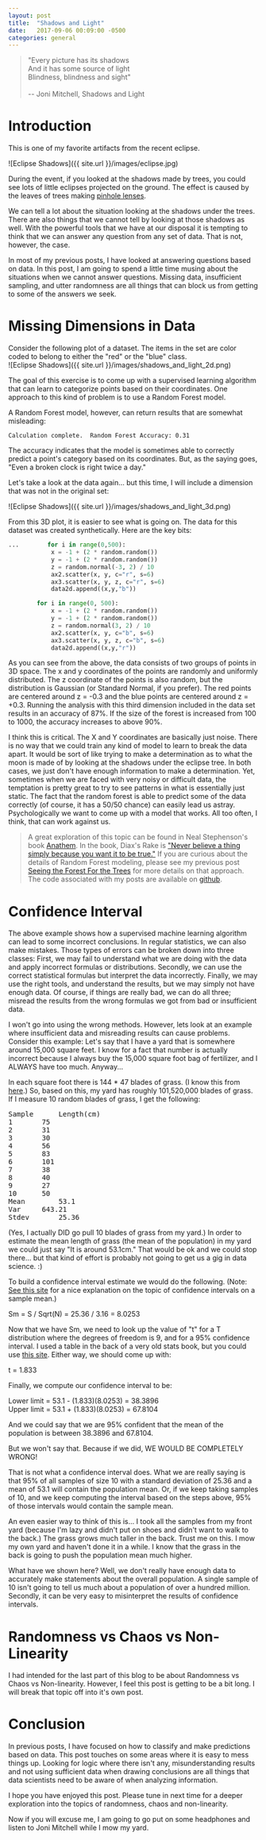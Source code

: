 ```yaml
---
layout: post
title:  "Shadows and Light"
date:   2017-09-06 00:09:00 -0500
categories: general
---
```


> "Every picture has its shadows<br>
> And it has some source of light<br>
> Blindness, blindness and sight"<br><br>
> -- Joni Mitchell, Shadows and Light<br>


# Introduction

This is one of my favorite artifacts from the recent eclipse.  

![Eclipse Shadows]({{ site.url }}/images/eclipse.jpg)

During the event, if you looked at the shadows made by trees, you could see lots of little eclipses projected on the ground.  The effect is caused by the leaves of trees making [pinhole lenses](http://eclipse.illinois.edu/2017eclipse.html).

We can tell a lot about the situation looking at the shadows under the trees.  There are also things that we cannot tell by looking at those shadows as well.  With the powerful tools that we have at our disposal it is tempting to think that we can answer any question from any set of data.  That is not, however, the case.

In most of my previous posts, I have looked at answering questions based on data.  In this post, I am going to spend a little time musing about the situations when we cannot answer questions.  Missing data, insufficient sampling, and utter randomness are all things that can block us from getting to some of the answers we seek.

# Missing Dimensions in Data

Consider the following plot of a dataset.  The items in the set are color coded to belong to either the "red" or the "blue" class.  
![Eclipse Shadows]({{ site.url }}/images/shadows_and_light_2d.png)

The goal of this exercise is to come up with a supervised learning algorithm that can learn to categorize points based on their coordinates.  One approach to this kind of problem is to use a Random Forest model. 

A Random Forest model, however, can return results that are somewhat misleading:

```
Calculation complete.  Random Forest Accuracy: 0.31
```

The accuracy indicates that the model is sometimes able to correctly predict a point's category based on its coordinates.  But, as the saying goes, "Even a broken clock is right twice a day."

Let's take a look at the data again...  but this time, I will include a dimension that was not in the original set:

![Eclipse Shadows]({{ site.url }}/images/shadows_and_light_3d.png)

From this 3D plot, it is easier to see what is going on.  The data for this dataset was created synthetically.  Here are the key bits:

```python
...        for i in range(0,500):
            x = -1 + (2 * random.random())
            y = -1 + (2 * random.random())
            z = random.normal(-3, 2) / 10
            ax2.scatter(x, y, c="r", s=6)
            ax3.scatter(x, y, z, c="r", s=6)
            data2d.append((x,y,"b"))

        for i in range(0, 500):
            x = -1 + (2 * random.random())
            y = -1 + (2 * random.random())
            z = random.normal(3, 2) / 10
            ax2.scatter(x, y, c="b", s=6)
            ax3.scatter(x, y, z, c="b", s=6)
            data2d.append((x,y,"r"))
```

As you can see from the above, the data consists of two groups of points in 3D space.  The x and y coordinates of the points are randomly and uniformly distributed.  The z coordinate of the points is also random, but the distribution is Gaussian (or Standard Normal, if you prefer).  The red points are centered around z = -0.3 and the blue points are centered around z = +0.3.  Running the analysis with this third dimension included in the data set results in an accuracy of 87%.  If the size of the forest is increased from 100 to 1000, the accuracy increases to above 90%.

I think this is critical.  The X and Y coordinates are basically just noise.  There is no way that we could train any kind of model to learn to break the data apart.  It would be sort of like trying to make a determination as to what the moon is made of by looking at the shadows under the eclipse tree.  In both cases, we just don't have enough information to make a determination.  Yet, sometimes when we are faced with very noisy or difficult data, the temptation is pretty great to try to see patterns in what is essentially just static.  The fact that the random forest is able to predict some of the data correctly (of course, it has a 50/50 chance) can easily lead us astray.  Psychologically we want to come up with a model that works.  All too often, I think, that can work against us.

> A great exploration of this topic can be found in Neal Stephenson's book [Anathem](https://www.amazon.com/Anathem-Neal-Stephenson/dp/006147410X/ref=sr_1_1?ie=UTF8&qid=1504638313&sr=8-1&keywords=anathem).  In the book, Diax's Rake is ["Never believe a thing simply because you want it to be true."](http://anathem.wikia.com/wiki/Diax%27s_Rake)  If you are curious about the details of Random Forest modeling, please see my previous post [Seeing the Forest For the Trees](http://datascience.netlify.com/general/2017/08/15/data_science_15.html) for more details on that approach.  The code associated with my posts are available on [github](https://github.com/fractalbass/shadows_and_light).    
            
# Confidence Interval

The above example shows how a supervised machine learning algorithm can lead to some incorrect conclusions.  In regular statistics, we can also make mistakes.  Those types of errors can be broken down into three classes:  First, we may fail to understand what we are doing with the data and apply incorrect formulas or distributions.  Secondly, we can use the correct statistical formulas but interpret the data incorrectly.  Finally, we may use the right tools, and understand the results, but we may simply not have enough data. Of course, if things are really bad, we can do all three; misread the results from the wrong formulas we got from bad or insufficient data. 

I won't go into using the wrong methods.  However, lets look at an example where insufficient data and misreading results can cause problems. Consider this example:  Let's say that I have a yard that is somewhere around 15,000 square feet.  I know for a fact that number is actually incorrect because I always buy the 15,000 square foot bag of fertilizer, and I ALWAYS have too much.  Anyway...

In each square foot there is 144 * 47 blades of grass.  (I know this from [here](https://prezi.com/roben6fpzshd/blades-of-grass-in-a-football-field/).)  So, based on this, my yard has roughly 101,520,000 blades of grass.  If I measure 10 random blades of grass, I get the following:
<pre>
Sample		Length(cm)1		752		313		304		565		836		1017		388		409		2710		50Mean		53.1Var		643.21
Stdev		25.36
</pre>

(Yes, I actually DID go pull 10 blades of grass from my yard.)  In order to estimate the mean length of grass (the mean of the population) in my yard we could just say "It is around 53.1cm."  That would be ok and we could stop  there...  but that kind of effort is probably not going to get us a gig in data science.  :)  

To build a confidence interval estimate we would do the following. (Note: [See this site](http://onlinestatbook.com/2/estimation/mean.html) for a nice explanation on the topic of confidence intervals on a sample mean.)

Sm = S / Sqrt(N) = 25.36 / 3.16 = 8.0253

Now that we have Sm, we need to look up the value of "t" for a T distribution where the degrees of freedom is 9, and for a 95% confidence interval.  I used a table in the back of a very old stats book, but you could use [this site](http://stattrek.com/online-calculator/t-distribution.aspx).  Either way, we should come up with:

t = 1.833

Finally, we compute our confidence interval to be:

Lower limit = 53.1 - (1.833)(8.0253) = 38.3896  
Upper limit = 53.1 + (1.833)(8.0253) = 67.8104

And we could say that we are 95% confident that the mean of the population is between 38.3896 and 67.8104.

But we won't say that.  Because if we did, WE WOULD BE COMPLETELY WRONG!

That is not what a confidence interval does.  What we are really saying is that 95% of all samples of size 10 with a standard deviation of 25.36 and a mean of 53.1 will contain the population mean.  Or, if we keep taking samples of 10, and we keep computing the interval based on the steps above, 95% of those intervals would contain the sample mean.

An even easier way to think of this is...  I took all the samples from my front yard (because I'm lazy and didn't put on shoes and didn't want to walk to the back.)  The grass grows much taller in the back.  Trust me on this.  I mow my own yard and haven't done it in a while.  I know that the grass in the back is going to push the population mean much higher.

What have we shown here?  Well, we don't really have enough data to accurately make statements about the overall population.  A single sample of 10 isn't going to tell us much about a population of over a hundred million.  Secondly, it can be very easy to misinterpret the results of confidence intervals. 

# Randomness vs Chaos vs Non-Linearity

I had intended for the last part of this blog to be about Randomness vs Chaos vs Non-linearity.  However, I feel this post is getting to be a bit long.  I will break that topic off into it's own post.  

# Conclusion

In previous posts, I have focused on how to classify and make predictions based on data.  This post touches on some areas where it is easy to mess things up.  Looking for logic where there isn't any, misunderstanding results and not using sufficient data when drawing conclusions are all things that data scientists need to be aware of when analyzing information.

I hope you have enjoyed this post.  Please tune in next time for a deeper exploration into the topics of randomness, chaos and non-linearity.

Now if you will excuse me, I am going to go put on some headphones and listen to Joni Mitchell while I mow my yard.
 
